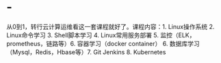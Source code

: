 # -
从0到1，转行云计算运维看这一套课程就好了。课程内容：1. Linux操作系统 2. Linux命令学习 3. Shell脚本学习 4. Linux常用服务部署 5. 监控（ELK，prometheus，链路等）6. 容器学习（docker container） 6. 数据库学习（Mysql，Redis，Hbase等）7. Git Jenkins 8. Kubernetes 
